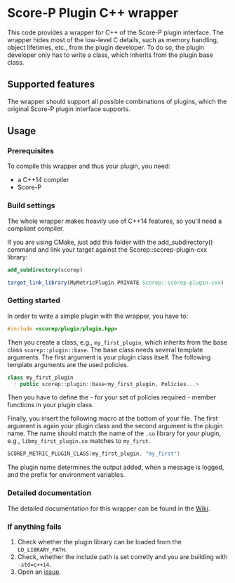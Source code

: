 Score-P Plugin C++ wrapper
==========================

This code provides a wrapper for C++ of the Score-P plugin interface.
The wrapper hides most of the low-level C details, such as memory handling, object lifetimes, etc.,
from the plugin developer. To do so, the plugin developer only has to write a class, which inherits
from the plugin base class.

Supported features
------------------

The wrapper should support all possible combinations of plugins, which the original Score-P plugin
interface supports.

Usage
-----

### Prerequisites

To compile this wrapper and thus your plugin, you need:

*   a C++14 compiler
*   Score-P

### Build settings

The whole wrapper makes heavily use of C++14 features, so you'll need a compliant compiler.

If you are using CMake, just add this folder with the add_subdirectory() command and link your target against the Scorep::scorep-plugin-cxx library:

```CMake
add_subdirectory(scorep)

target_link_library(MyMetricPlugin PRIVATE Scorep::scorep-plugin-cxx)
```

### Getting started

In order to write a simple plugin with the wrapper, you have to:

```c++
#include <scorep/plugin/plugin.hpp>
```

Then you create a class, e.g., `my_first_plugin`, which inherits from the base class
`scorep::plugin::base`. The base class needs several template arguments. The first argument is your
plugin class itself. The following template arguments are the used policies.

```c++
class my_first_plugin
  : public scorep::plugin::base<my_first_plugin, Policies...>
```

Then you have to define the - for your set of policies required - member functions in your plugin
class.

Finally, you insert the following macro at the bottom of your file. The first argument is again
your plugin class and the second argument is the plugin name. The name should match the name of
the `.so` library for your plugin, e.g., `libmy_first_plugin.so` matches to `my_first`.

```c++
SCOREP_METRIC_PLUGIN_CLASS(my_first_plugin, "my_first")
```

The plugin name determines the output added, when a message is logged, and the prefix for
environment variables.

### Detailed documentation

The detailed documentation for this wrapper can be found in the
[Wiki](https://github.com/score-p/scorep_plugin_cxx_wrapper/wiki).

### If anything fails

1.  Check whether the plugin library can be loaded from the `LD_LIBRARY_PATH`.
2.  Check, whether the include path is set corretly and you are building with `-std=c++14`.
3.  Open an [issue](https://github.com/score-p/scorep_plugin_cxx_wrapper/issues).
